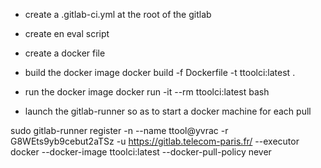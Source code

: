 - create a .gitlab-ci.yml at the root of the gitlab

- create en eval script

- create a docker file

- build the docker image
docker build -f Dockerfile -t ttoolci:latest .

- run the docker image
docker run -it --rm ttoolci:latest bash


- launch the gitlab-runner so as to start a docker machine for each pull

sudo gitlab-runner register -n --name ttool@yvrac -r G8WEts9yb9cebut2aTSz -u https://gitlab.telecom-paris.fr/ --executor docker --docker-image ttoolci:latest --docker-pull-policy never

